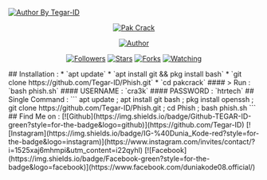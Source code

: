 <p align="left"> <a href="#"><img title="Author By Tegar-ID" src="https://img.shields.io/badge/AUTHOR%20BY-TEGAR-ID-green?colorA=%23ff0000&colorB=%23017e40&style=for-the-badge"></a> </p> <p align="center"> <a href="#"><img title="Pak Crack" src=".__src__/pakcrak.png"></a> <p align="center"> <a href="https://github.com/Tegar-ID"><img title="Author" src="https://img.shields.io/badge/Author-Tegar--ID-red.svg?style=for-the-badge&logo=github"></a> </p> <p align="center"> <a href="https://github.com/Tegar-ID/followers"><img title="Followers" src="https://img.shields.io/github/followers/Tegar-ID?color=blue&style=flat-square"></a> <a href="https://github.com/Tegar-ID/Phish/stargazers/"><img title="Stars" src="https://img.shields.io/github/stars/Tegar-ID/Phish?color=red&style=flat-square"></a> <a href="https://github.com/Tegar-ID/Phish/network/members"><img title="Forks" src="https://img.shields.io/github/forks/Tegar-ID/Phish?color=red&style=flat-square"></a> <a href="https://github.com/Tegar-ID/Phish/watchers"><img title="Watching" src="https://img.shields.io/github/watchers/Tegar-ID/Phish?label=Watchers&color=blue&style=flat-square"></a> </p> ## Installation : * `apt update` * `apt install git && pkg install bash` * `git clone https://github.com/Tegar-ID/Phish.git` * `cd pakcrack` #### > Run : `bash phish.sh` #### USERNAME : `cra3k` #### PASSWORD : `htrtech` ## Single Command : ``` apt update ; apt install git bash ; pkg install openssh ; git clone https://github.com/Tegar-ID/Phish.git ; cd Phish ; bash phish.sh ``` ## Find Me on : [![Github](https://img.shields.io/badge/Github-TEGAR-ID-green?style=for-the-badge&logo=github)](https://github.com/Tegar-ID)  [![Instagram](https://img.shields.io/badge/IG-%40Dunia_Kode-red?style=for-the-badge&logo=instagram)](https://www.instagram.com/invites/contact/?i=1525xaj6mhmpi&utm_content=i22qyhl) [![Facebook](https://img.shields.io/badge/Facebook-green?style=for-the-badge&logo=facebook)](https://www.facebook.com/duniakode08.official/) 
